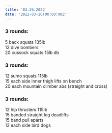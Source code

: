 ```yaml
---
title: '03.26.2022'
date: '2022-03-26T00:00:00Z'
---
```


### 3 rounds:      
5 back squats 135lb                    
12 dive bombers               
20 cussock squats 15lb db                        

### 3 rounds:      
12 sumo squats 115lb              
15 each side inner thigh lifts on bench           
20 each mountain climber abs (straight and cross)       

### 3 rounds:      
12 hip thrusters 115lb            
15 banded straight leg deadlifts       
15 band pull aparts       
12 each side bird dogs               